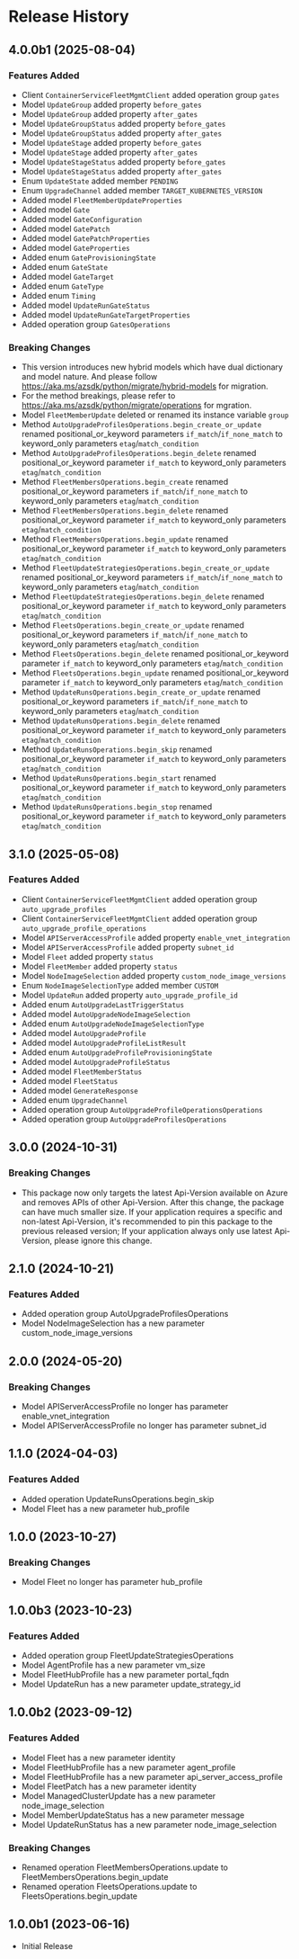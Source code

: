# Release History

## 4.0.0b1 (2025-08-04)

### Features Added

  - Client `ContainerServiceFleetMgmtClient` added operation group `gates`
  - Model `UpdateGroup` added property `before_gates`
  - Model `UpdateGroup` added property `after_gates`
  - Model `UpdateGroupStatus` added property `before_gates`
  - Model `UpdateGroupStatus` added property `after_gates`
  - Model `UpdateStage` added property `before_gates`
  - Model `UpdateStage` added property `after_gates`
  - Model `UpdateStageStatus` added property `before_gates`
  - Model `UpdateStageStatus` added property `after_gates`
  - Enum `UpdateState` added member `PENDING`
  - Enum `UpgradeChannel` added member `TARGET_KUBERNETES_VERSION`
  - Added model `FleetMemberUpdateProperties`
  - Added model `Gate`
  - Added model `GateConfiguration`
  - Added model `GatePatch`
  - Added model `GatePatchProperties`
  - Added model `GateProperties`
  - Added enum `GateProvisioningState`
  - Added enum `GateState`
  - Added model `GateTarget`
  - Added enum `GateType`
  - Added enum `Timing`
  - Added model `UpdateRunGateStatus`
  - Added model `UpdateRunGateTargetProperties`
  - Added operation group `GatesOperations`

### Breaking Changes

  - This version introduces new hybrid models which have dual dictionary and model nature. And please follow https://aka.ms/azsdk/python/migrate/hybrid-models for migration.
  - For the method breakings, please refer to https://aka.ms/azsdk/python/migrate/operations for mgration.
  - Model `FleetMemberUpdate` deleted or renamed its instance variable `group`
  - Method `AutoUpgradeProfilesOperations.begin_create_or_update` renamed positional_or_keyword parameters `if_match`/`if_none_match` to keyword_only parameters `etag`/`match_condition`
  - Method `AutoUpgradeProfilesOperations.begin_delete` renamed positional_or_keyword parameter `if_match` to keyword_only parameters `etag`/`match_condition`
  - Method `FleetMembersOperations.begin_create` renamed positional_or_keyword parameters `if_match`/`if_none_match` to keyword_only parameters `etag`/`match_condition`
  - Method `FleetMembersOperations.begin_delete` renamed positional_or_keyword parameter `if_match` to keyword_only parameters `etag`/`match_condition`
  - Method `FleetMembersOperations.begin_update` renamed positional_or_keyword parameter `if_match` to keyword_only parameters `etag`/`match_condition`
  - Method `FleetUpdateStrategiesOperations.begin_create_or_update` renamed positional_or_keyword parameters `if_match`/`if_none_match` to keyword_only parameters `etag`/`match_condition`
  - Method `FleetUpdateStrategiesOperations.begin_delete` renamed positional_or_keyword parameter `if_match` to keyword_only parameters `etag`/`match_condition`
  - Method `FleetsOperations.begin_create_or_update` renamed positional_or_keyword parameters `if_match`/`if_none_match` to keyword_only parameters `etag`/`match_condition`
  - Method `FleetsOperations.begin_delete` renamed positional_or_keyword parameter `if_match` to keyword_only parameters `etag`/`match_condition`
  - Method `FleetsOperations.begin_update` renamed positional_or_keyword parameter `if_match` to keyword_only parameters `etag`/`match_condition`
  - Method `UpdateRunsOperations.begin_create_or_update` renamed positional_or_keyword parameters `if_match`/`if_none_match` to keyword_only parameters `etag`/`match_condition`
  - Method `UpdateRunsOperations.begin_delete` renamed positional_or_keyword parameter `if_match` to keyword_only parameters `etag`/`match_condition`
  - Method `UpdateRunsOperations.begin_skip` renamed positional_or_keyword parameter `if_match` to keyword_only parameters `etag`/`match_condition`
  - Method `UpdateRunsOperations.begin_start` renamed positional_or_keyword parameter `if_match` to keyword_only parameters `etag`/`match_condition`
  - Method `UpdateRunsOperations.begin_stop` renamed positional_or_keyword parameter `if_match` to keyword_only parameters `etag`/`match_condition`

## 3.1.0 (2025-05-08)

### Features Added

  - Client `ContainerServiceFleetMgmtClient` added operation group `auto_upgrade_profiles`
  - Client `ContainerServiceFleetMgmtClient` added operation group `auto_upgrade_profile_operations`
  - Model `APIServerAccessProfile` added property `enable_vnet_integration`
  - Model `APIServerAccessProfile` added property `subnet_id`
  - Model `Fleet` added property `status`
  - Model `FleetMember` added property `status`
  - Model `NodeImageSelection` added property `custom_node_image_versions`
  - Enum `NodeImageSelectionType` added member `CUSTOM`
  - Model `UpdateRun` added property `auto_upgrade_profile_id`
  - Added enum `AutoUpgradeLastTriggerStatus`
  - Added model `AutoUpgradeNodeImageSelection`
  - Added enum `AutoUpgradeNodeImageSelectionType`
  - Added model `AutoUpgradeProfile`
  - Added model `AutoUpgradeProfileListResult`
  - Added enum `AutoUpgradeProfileProvisioningState`
  - Added model `AutoUpgradeProfileStatus`
  - Added model `FleetMemberStatus`
  - Added model `FleetStatus`
  - Added model `GenerateResponse`
  - Added enum `UpgradeChannel`
  - Added operation group `AutoUpgradeProfileOperationsOperations`
  - Added operation group `AutoUpgradeProfilesOperations`

## 3.0.0 (2024-10-31)

### Breaking Changes

- This package now only targets the latest Api-Version available on Azure and removes APIs of other Api-Version. After this change, the package can have much smaller size. If your application requires a specific and non-latest Api-Version, it's recommended to pin this package to the previous released version; If your application always only use latest Api-Version, please ignore this change.

## 2.1.0 (2024-10-21)

### Features Added

  - Added operation group AutoUpgradeProfilesOperations
  - Model NodeImageSelection has a new parameter custom_node_image_versions

## 2.0.0 (2024-05-20)

### Breaking Changes

  - Model APIServerAccessProfile no longer has parameter enable_vnet_integration
  - Model APIServerAccessProfile no longer has parameter subnet_id

## 1.1.0 (2024-04-03)

### Features Added

  - Added operation UpdateRunsOperations.begin_skip
  - Model Fleet has a new parameter hub_profile

## 1.0.0 (2023-10-27)

### Breaking Changes

  - Model Fleet no longer has parameter hub_profile

## 1.0.0b3 (2023-10-23)

### Features Added

  - Added operation group FleetUpdateStrategiesOperations
  - Model AgentProfile has a new parameter vm_size
  - Model FleetHubProfile has a new parameter portal_fqdn
  - Model UpdateRun has a new parameter update_strategy_id

## 1.0.0b2 (2023-09-12)

### Features Added

  - Model Fleet has a new parameter identity
  - Model FleetHubProfile has a new parameter agent_profile
  - Model FleetHubProfile has a new parameter api_server_access_profile
  - Model FleetPatch has a new parameter identity
  - Model ManagedClusterUpdate has a new parameter node_image_selection
  - Model MemberUpdateStatus has a new parameter message
  - Model UpdateRunStatus has a new parameter node_image_selection

### Breaking Changes

  - Renamed operation FleetMembersOperations.update to FleetMembersOperations.begin_update
  - Renamed operation FleetsOperations.update to FleetsOperations.begin_update

## 1.0.0b1 (2023-06-16)

* Initial Release
